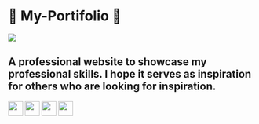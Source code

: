 <h1>📝 My-Portifolio 📝</h1>

<div>
  <img src="https://cdn.discordapp.com/attachments/1112508449067114546/1187126490475802735/IMG-20231220-WA0002.jpg?ex=6595c0b3&is=65834bb3&hm=3bf72971b011c88012d3719c087507f3cdf2877df14111b136d1291f9970335f&" />
  <h2> A professional website to showcase my professional skills. I hope it serves as inspiration for others who are looking for inspiration.</h2>
</div>

<div>
  <img height="30" src="https://cdn.jsdelivr.net/gh/devicons/devicon/icons/html5/html5-original.svg" />
  <img height="30" src="https://cdn.jsdelivr.net/gh/devicons/devicon/icons/css3/css3-original.svg" />
  <img height="30" src="https://cdn.jsdelivr.net/gh/devicons/devicon/icons/javascript/javascript-original.svg" />
  <img height="30" src="https://cdn.jsdelivr.net/gh/devicons/devicon/icons/bootstrap/bootstrap-original.svg" />        
</div>


